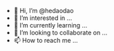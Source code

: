 - 👋 Hi, I’m @hedaodao
- 👀 I’m interested in ...
- 🌱 I’m currently learning ...
- 💞️ I’m looking to collaborate on ...
- 📫 How to reach me ...

<!---
hedaodao/hedaodao is a ✨ special ✨ repository because its `README.md` (this file) appears on your GitHub profile.
You can click the Preview link to take a look at your changes.
--->
